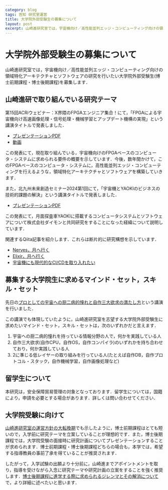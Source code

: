 ```yaml
---
category: blog
tags: 告知 研究室運営
title: 大学院外部受験生の募集について
layout: post
excerpt: 山崎進研究室では，宇宙機向け／高性能並列エッジ・コンピューティング向けの領域特化アーキテクチャとソフトウェアの研究を行いたい大学院生(博士前期課程・博士後期課程)を募集します．
---
```

# 大学院外部受験生の募集について

山崎進研究室では，宇宙機向け／高性能並列エッジ・コンピューティング向けの領域特化アーキテクチャとソフトウェアの研究を行いたい大学院外部受験生(博士前期課程・博士後期課程)を募集します．

## 山崎進研で取り組んでいる研究テーマ

第15回ACRiウェビナー：X界隈のFPGAエンジニア集合！にて，「FPGAによる宇宙機向け高速画像処理・信号処理・機械学習とアップデート機構の実現」という講演タイトルで発表しました．

* [プレゼンテーションPDF](https://researchmap.jp/zacky1972/misc/44302303)
* [動画](https://www.youtube.com/live/d1o-pCeE0zw?si=jAehQvvLRCWiPg-A&t=4877)

この発表にて，現在取り組んでいる，宇宙機向けのFPGAベースのコンピュータ・システムに求められる要件の概要を示しています．今後，数年間かけて，このFPGAベースのコンピュータ・システムに，高性能並列エッジ・コンピューティングを行えるような，領域特化アーキテクチャとソフトウェアを構築していきます．

また，北九州未来創造セミナー2024第1回にて，「宇宙機とYAOKIのビジネスの技術的課題の解決」という講演タイトルで発表しました．

* [プレゼンテーションPDF](https://researchmap.jp/zacky1972/misc/44537283)

この発表にて，月面探査車YAOKIに搭載するコンピュータシステムとソフトウェアについて株式会社ダイモンと共同研究をすることになった経緯について説明しています．

関連するQiita記事を紹介します．これらは断片的に研究構想を示しています．

* [Nerves，月へ行く](https://qiita.com/zacky1972/items/b9bde6aa6724960340ab)
* [Elixir，月へ行く](https://qiita.com/zacky1972/items/2f2ff987072a0268652b)
* [宇宙機にも現代的なCI/CDを取り入れたい](https://qiita.com/zacky1972/items/80fb9aa1b5bf3641f0a5)

## 募集する大学院生に求めるマインド・セット，スキル・セット

先日の[プロとしての宇宙への厨二病的憧れと自作三大欲求の満たし方](https://zacky1972.github.io/blog/2023/12/19/space.html)という講演を行いました．

この講演でも体現していたように，山崎進研究室を志望する大学院外部受験生に求めたいマインド・セット，スキル・セットは，次のいずれかだと言えます．

1. 宇宙への厨二病的憧れを持っている情報分野の人で，何かを実践している人
2. 自作三大欲求(自作CPU，自作OS，自作コンパイラ)のいずれかを持ち合わせており，何か実践している人
3. 2に準じる低レイヤーの取り組みを行っている人(たとえば自作DB，自作プロトコル・スタック，自作機械学習，自作画像処理など)

## 留学生について

本研究は，安全保障貿易管理の対象となっております．留学生については，国籍により，申請を必要とする場合があります．詳しくは問い合わせてください．

## 大学院受験に向けて

[山崎進研究室の運営方針の大転換期](https://zacky1972.github.io/blog/2024/01/01/policy-of-zackylab.html)でも示したように，博士前期課程はとても短いので，入学前に研究テーマを立案していることが理想的です．また，博士後期課程では，大学院受験の面接時に研究計画についてプレゼンテーションすることが求められます．博士前期課程・博士後期課程どちらの場合も，本学では，希望する指導教員の事前了承を得ていることが推奨されます．

したがって，入学試験の出願より十分前に，山崎進までアポイントメントを取り，指導を受けながら入念に研究テーマや研究計画の立案をすることを強く推奨します．[博士後期課程に進学する際に求められるジレンマとその解消について](https://zacky1972.github.io/blog/2024/01/03/issue-of-doctoral-course-students.html)で，より詳細に述べたいと思います．




